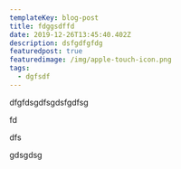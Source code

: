 ```yaml
---
templateKey: blog-post
title: fdggsdffd
date: 2019-12-26T13:45:40.402Z
description: dsfgdfgfdg
featuredpost: true
featuredimage: /img/apple-touch-icon.png
tags:
  - dgfsdf
---
```

dfgfdsgdfsgdsfgdfsg

fd

dfs

gdsgdsg
